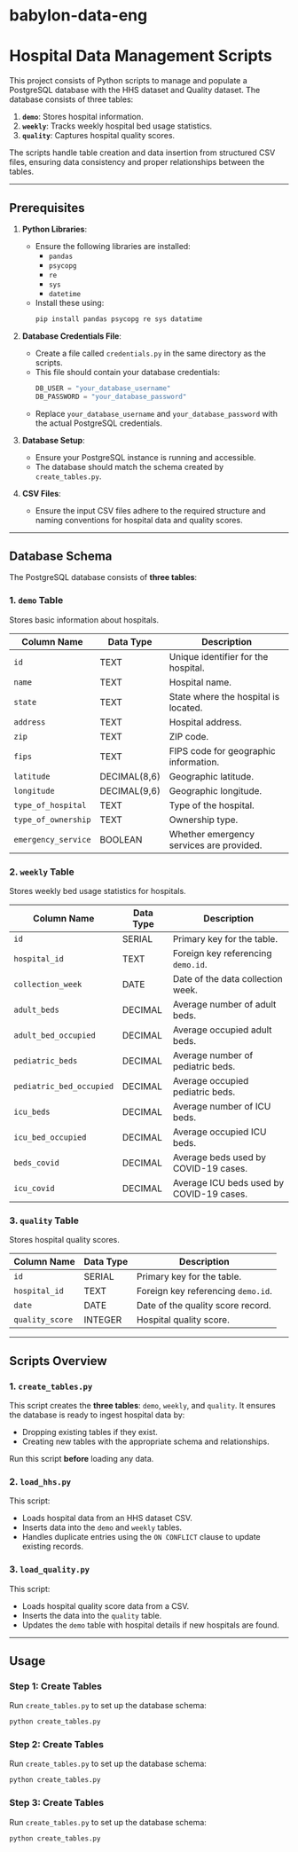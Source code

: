 # babylon-data-eng

# **Hospital Data Management Scripts**

This project consists of Python scripts to manage and populate a PostgreSQL database with the HHS dataset and Quality dataset. The database consists of three tables:


1. **`demo`**: Stores hospital information.
2. **`weekly`**: Tracks weekly hospital bed usage statistics.
3. **`quality`**: Captures hospital quality scores.

The scripts handle table creation and data insertion from structured CSV files, ensuring data consistency and proper relationships between the tables.

---

## **Prerequisites**
1. **Python Libraries**:
   - Ensure the following libraries are installed:
     - `pandas`
     - `psycopg`
     - `re`
     - `sys`
     - `datetime`
   - Install these using:
     ```bash
     pip install pandas psycopg re sys datatime 
     ```

2. **Database Credentials File**:
   - Create a file called `credentials.py` in the same directory as the scripts.
   - This file should contain your database credentials:
     ```python
     DB_USER = "your_database_username"
     DB_PASSWORD = "your_database_password"
     ```
   - Replace `your_database_username` and `your_database_password` with the actual PostgreSQL credentials.

3. **Database Setup**:
   - Ensure your PostgreSQL instance is running and accessible.
   - The database should match the schema created by `create_tables.py`.

4. **CSV Files**:
   - Ensure the input CSV files adhere to the required structure and naming conventions for hospital data and quality scores.

---

## **Database Schema**

The PostgreSQL database consists of **three tables**:

### 1. **`demo` Table**
Stores basic information about hospitals.

| Column Name        | Data Type    | Description                         |
|--------------------|--------------|-------------------------------------|
| `id`               | TEXT         | Unique identifier for the hospital. |
| `name`             | TEXT         | Hospital name.                      |
| `state`            | TEXT         | State where the hospital is located.|
| `address`          | TEXT         | Hospital address.                   |
| `zip`              | TEXT         | ZIP code.                           |
| `fips`             | TEXT         | FIPS code for geographic information.|
| `latitude`         | DECIMAL(8,6) | Geographic latitude.                |
| `longitude`        | DECIMAL(9,6) | Geographic longitude.               |
| `type_of_hospital` | TEXT         | Type of the hospital.               |
| `type_of_ownership`| TEXT         | Ownership type.                     |
| `emergency_service`| BOOLEAN      | Whether emergency services are provided.|

### 2. **`weekly` Table**
Stores weekly bed usage statistics for hospitals.

| Column Name            | Data Type    | Description                          |
|------------------------|--------------|--------------------------------------|
| `id`                   | SERIAL       | Primary key for the table.           |
| `hospital_id`          | TEXT         | Foreign key referencing `demo.id`.   |
| `collection_week`      | DATE         | Date of the data collection week.    |
| `adult_beds`           | DECIMAL      | Average number of adult beds.        |
| `adult_bed_occupied`   | DECIMAL      | Average occupied adult beds.         |
| `pediatric_beds`       | DECIMAL      | Average number of pediatric beds.    |
| `pediatric_bed_occupied`| DECIMAL     | Average occupied pediatric beds.     |
| `icu_beds`             | DECIMAL      | Average number of ICU beds.          |
| `icu_bed_occupied`     | DECIMAL      | Average occupied ICU beds.           |
| `beds_covid`           | DECIMAL      | Average beds used by COVID-19 cases. |
| `icu_covid`            | DECIMAL      | Average ICU beds used by COVID-19 cases.|

### 3. **`quality` Table**
Stores hospital quality scores.

| Column Name       | Data Type    | Description                          |
|-------------------|--------------|--------------------------------------|
| `id`              | SERIAL       | Primary key for the table.           |
| `hospital_id`     | TEXT         | Foreign key referencing `demo.id`.   |
| `date`            | DATE         | Date of the quality score record.    |
| `quality_score`   | INTEGER      | Hospital quality score.              |

---

## **Scripts Overview**

### 1. **`create_tables.py`**
This script creates the **three tables**: `demo`, `weekly`, and `quality`. It ensures the database is ready to ingest hospital data by:
- Dropping existing tables if they exist.
- Creating new tables with the appropriate schema and relationships.

Run this script **before** loading any data.

### 2. **`load_hhs.py`**
This script:
- Loads hospital data from an HHS dataset CSV.
- Inserts data into the `demo` and `weekly` tables.
- Handles duplicate entries using the `ON CONFLICT` clause to update existing records.

### 3. **`load_quality.py`**
This script:
- Loads hospital quality score data from a CSV.
- Inserts the data into the `quality` table.
- Updates the `demo` table with hospital details if new hospitals are found.

---

## **Usage**

### Step 1: Create Tables
Run `create_tables.py` to set up the database schema:
```bash
python create_tables.py
```

### Step 2: Create Tables
Run `create_tables.py` to set up the database schema:
```bash
python create_tables.py
```

### Step 3: Create Tables
Run `create_tables.py` to set up the database schema:
```bash
python create_tables.py


